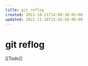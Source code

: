 ```yaml
---
title: git reflog
created: 2022-10-21T14:00:38-05:00
updated: 2022-11-16T15:56:58-06:00
---
```


# git reflog

[[Todo]]
